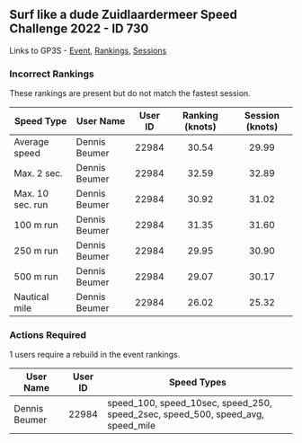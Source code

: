## Surf like a dude Zuidlaardermeer Speed Challenge 2022 - ID 730

Links to GP3S - [Event](https://www.gps-speedsurfing.com/default.aspx?mnu=event&val=730), [Rankings](https://www.gps-speedsurfing.com/default.aspx?mnu=eventranking&val=730), [Sessions](https://www.gps-speedsurfing.com/default.aspx?mnu=eventsessions&val=730)

### Incorrect Rankings

These rankings are present but do not match the fastest session.

| Speed Type | User Name | User ID | Ranking (knots) | Session (knots) |
| ---------- | --------- | :-----: | :-------------: | :-------------: |
| Average speed | Dennis Beumer | 22984 | 30.54 | 29.99 |
| Max. 2 sec. | Dennis Beumer | 22984 | 32.59 | 32.89 |
| Max. 10 sec. run | Dennis Beumer | 22984 | 30.92 | 31.02 |
| 100 m run | Dennis Beumer | 22984 | 31.35 | 31.60 |
| 250 m run | Dennis Beumer | 22984 | 29.95 | 30.90 |
| 500 m run | Dennis Beumer | 22984 | 29.07 | 30.17 |
| Nautical mile | Dennis Beumer | 22984 | 26.02 | 25.32 |

### Actions Required

1 users require a rebuild in the event rankings.

| User Name | User ID | Speed Types |
| --------- | :-----: | ----------- |
| Dennis Beumer | 22984 | speed_100, speed_10sec, speed_250, speed_2sec, speed_500, speed_avg, speed_mile |
